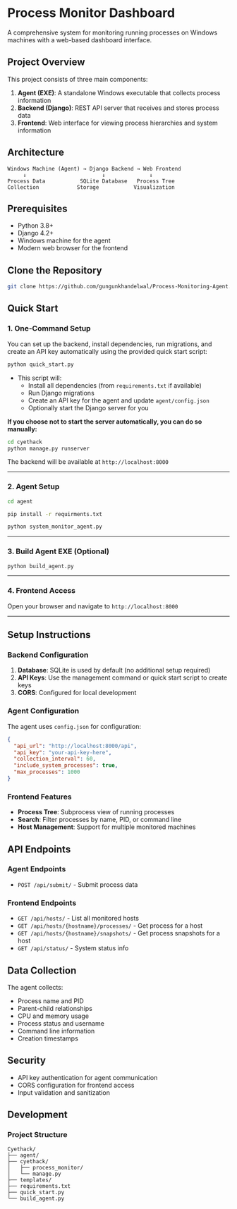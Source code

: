 # Process Monitor Dashboard

A comprehensive system for monitoring running processes on Windows machines with a web-based dashboard interface.

## Project Overview

This project consists of three main components:

1. **Agent (EXE)**: A standalone Windows executable that collects process information  
2. **Backend (Django)**: REST API server that receives and stores process data  
3. **Frontend**: Web interface for viewing process hierarchies and system information

## Architecture

```
Windows Machine (Agent) → Django Backend → Web Frontend
     ↓                        ↓              ↓
Process Data           SQLite Database   Process Tree
Collection            Storage           Visualization
```

## Prerequisites

- Python 3.8+
- Django 4.2+
- Windows machine for the agent
- Modern web browser for the frontend

## Clone the Repository

```bash
git clone https://github.com/gungunkhandelwal/Process-Monitoring-Agent.git
```

## Quick Start

### 1. One-Command Setup

You can set up the backend, install dependencies, run migrations, and create an API key automatically using the provided quick start script:

```bash
python quick_start.py
```

- This script will:
  - Install all dependencies (from `requirements.txt` if available)
  - Run Django migrations
  - Create an API key for the agent and update `agent/config.json`
  - Optionally start the Django server for you

**If you choose not to start the server automatically, you can do so manually:**

```bash
cd cyethack
python manage.py runserver
```

The backend will be available at `http://localhost:8000`

---

### 2. Agent Setup

```bash
cd agent

pip install -r requirments.txt

python system_monitor_agent.py
```

---

### 3. Build Agent EXE (Optional)

```bash
python build_agent.py

```

---

### 4. Frontend Access

Open your browser and navigate to `http://localhost:8000`

---

## Setup Instructions

### Backend Configuration

1. **Database**: SQLite is used by default (no additional setup required)
2. **API Keys**: Use the management command or quick start script to create keys
3. **CORS**: Configured for local development

### Agent Configuration

The agent uses `config.json` for configuration:

```json
{
  "api_url": "http://localhost:8000/api",
  "api_key": "your-api-key-here",
  "collection_interval": 60,
  "include_system_processes": true,
  "max_processes": 1000
}
```

### Frontend Features

- **Process Tree**: Subprocess view of running processes
- **Search**: Filter processes by name, PID, or command line
- **Host Management**: Support for multiple monitored machines

## API Endpoints

### Agent Endpoints
- `POST /api/submit/` - Submit process data

### Frontend Endpoints
- `GET /api/hosts/` - List all monitored hosts
- `GET /api/hosts/{hostname}/processes/` - Get process for a host
- `GET /api/hosts/{hostname}/snapshots/` - Get process snapshots for a host
- `GET /api/status/` - System status info

## Data Collection

The agent collects:
- Process name and PID
- Parent-child relationships
- CPU and memory usage
- Process status and username
- Command line information
- Creation timestamps

## Security

- API key authentication for agent communication
- CORS configuration for frontend access
- Input validation and sanitization

## Development

### Project Structure

```
Cyethack/
├── agent/           
├── cyethack/          
│   ├── process_monitor/  
│   └── manage.py        
├── templates/            
├── requirements.txt      
├── quick_start.py        
└── build_agent.py        